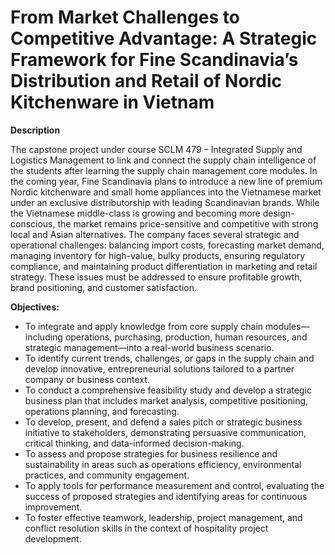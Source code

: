 # From Market Challenges to Competitive Advantage: A Strategic Framework for Fine Scandinavia’s Distribution and Retail of Nordic Kitchenware in Vietnam
**Description**

The capstone project under course SCLM 479 – Integrated Supply and Logistics Management to link and connect the supply chain intelligence of the students after learning the supply chain management core modules. In the coming year, Fine Scandinavia plans to introduce a new line of premium Nordic kitchenware and small home appliances into the Vietnamese market under an exclusive distributorship with leading Scandinavian brands. While the Vietnamese middle-class is growing and becoming more design-conscious, the market remains price-sensitive and competitive with strong local and Asian alternatives.
The company faces several strategic and operational challenges: balancing import costs, forecasting market demand, managing inventory for high-value, bulky products, ensuring regulatory compliance, and maintaining product differentiation in marketing and retail strategy. These issues must be addressed to ensure profitable growth, brand positioning, and customer satisfaction.

**Objectives:**

-	To integrate and apply knowledge from core supply chain modules—including operations, purchasing, production, human resources, and strategic management—into a real-world business scenario.
-	To identify current trends, challenges, or gaps in the supply chain and develop innovative, entrepreneurial solutions tailored to a partner company or business context.
-	To conduct a comprehensive feasibility study and develop a strategic business plan that includes market analysis, competitive positioning, operations planning, and forecasting.
-	To develop, present, and defend a sales pitch or strategic business initiative to stakeholders, demonstrating persuasive communication, critical thinking, and data-informed decision-making.
-	To assess and propose strategies for business resilience and sustainability in areas such as operations efficiency, environmental practices, and community engagement.
-	To apply tools for performance measurement and control, evaluating the success of proposed strategies and identifying areas for continuous improvement.
-	To foster effective teamwork, leadership, project management, and conflict resolution skills in the context of hospitality project development.
